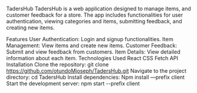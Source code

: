 TadersHub
TadersHub is a web application designed to manage  items, and customer feedback for a store. The app includes functionalities for user authentication, viewing categories and items, submitting feedback, and creating new items.

Features
User Authentication: Login and signup functionalities.
 Item Management: View items and create new items.
Customer Feedback: Submit and view feedback from customers.
Item Details: View detailed information about each item.
Technologies Used
React
CSS
Fetch API
Installation
Clone the repository:
git clone https://github.com/otundoMjoseph/TadersHub.git
Navigate to the project directory:
cd TadersHub
Install dependencies:
Npm install —prefix client
Start the development server:
npm start --prefix client
